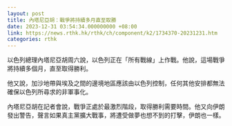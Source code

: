 ```yaml
---
layout: post
title: 內塔尼亞胡：戰爭將持續多月直至取勝
date: 2023-12-31 03:54:34.000000000 +08:00
link: https://news.rthk.hk/rthk/ch/component/k2/1734370-20231231.htm
categories: rthk
---
```


以色列總理內塔尼亞胡周六說，以色列正在「所有戰線」上作戰。他說，這場戰爭將持續多個月，直至取得勝利。

他又說，加沙地帶與埃及之間的邊境地區應該由以色列控制，任何其他安排都無法確保以色列所尋求的非軍事化。

內塔尼亞胡在記者會說，戰爭正處於最激烈階段，取得勝利需要時間。他又向伊朗發出警告，聲言如果真主黨擴大戰事，將遭受做夢也想不到的打擊，伊朗也一樣。
